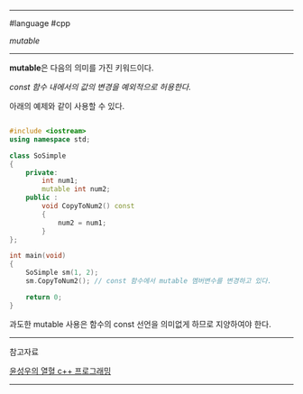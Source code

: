 
---

#language #cpp 

*mutable*

---

**mutable**은 다음의 의미를 가진 키워드이다.

*const 함수 내에서의 값의 변경을 예외적으로 허용한다.*

아래의 예제와 같이 사용할 수 있다.

```cpp

#include <iostream>
using namespace std;

class SoSimple
{
	private:
		int num1;
		mutable int num2;
	public :
		void CopyToNum2() const
		{
			num2 = num1;
		}
};

int main(void)
{
	SoSimple sm(1, 2);
	sm.CopyToNum2(); // const 함수에서 mutable 멤버변수를 변경하고 있다.

	return 0;
}

```

과도한 mutable 사용은 함수의 const 선언을 의미없게 하므로 지양하여야 한다.

---

참고자료

[윤성우의 열혈 c++ 프로그래밍](https://product.kyobobook.co.kr/detail/S000001589147)

---
